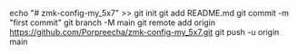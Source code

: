 echo "# zmk-config-my_5x7" >> 
git init
git add README.md
git commit -m "first commit"
git branch -M main
git remote add origin https://github.com/Porpreecha/zmk-config-my_5x7.git
git push -u origin main

